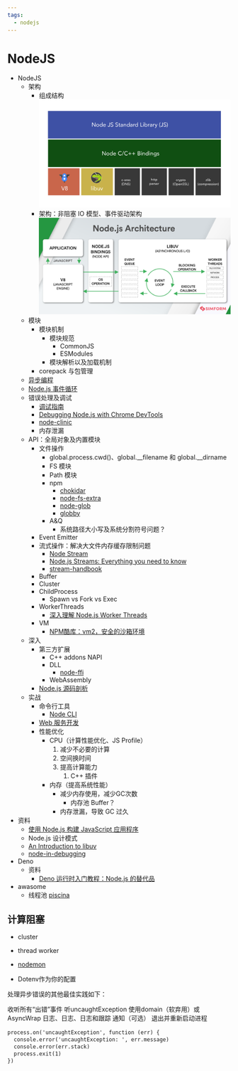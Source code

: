 ```yaml
---
tags:
  - nodejs
---
```

# NodeJS

- NodeJS
  - 架构
    - 组成结构  ![图 3](./images/93e7ee9714431158f6fb8e209627b8bbbdbd8adafc6af389d511ca786f34c1ff.png) 
    - 架构：非阻塞 IO 模型、事件驱动架构 ![图 7](./images/1665080347023.png) 
  - 模块
    - 模块机制
      - 模块规范
        - CommonJS
        - ESModules
      - 模块解析以及加载机制
    - corepack 与包管理
  - [异步编程](../JavaScript/JavaScript%20异步编程.md)
  - [Node.js 事件循环](./Node.js%20事件循环.md)
  - 错误处理及调试
    - [调试指南](https://nodejs.org/zh-cn/docs/guides/debugging-getting-started/)
    - [Debugging Node.js with Chrome DevTools](https://medium.com/@paul_irish/debugging-node-js-nightlies-with-chrome-devtools-7c4a1b95ae27)
    - [node-clinic](https://github.com/clinicjs/node-clinic)
    - 内存泄漏
  - API：全局对象及内置模块
    - 文件操作
      - global.process.cwd()、global.__filename 和 global.__dirname
      - FS 模块
      - Path 模块
      - npm
        - [chokidar](https://github.com/paulmillr/chokidar)
        - [node-fs-extra](https://github.com/jprichardson/node-fs-extra)
        - [node-glob](https://github.com/isaacs/node-glob)
        - [globby](https://github.com/sindresorhus/globby)
      - A&Q
        - 系统路径大小写及系统分割符号问题？
    - Event Emitter
    - 流式操作：解决大文件内存缓存限制问题
      - [Node Stream](https://github.com/zoubin/streamify-your-node-program/blob/master/README.md)
      - [Node.js Streams: Everything you need to know](https://www.freecodecamp.org/news/node-js-streams-everything-you-need-to-know-c9141306be93/)
      - [stream-handbook](https://github.com/substack/stream-handbook)
    - Buffer
    - Cluster
    - ChildProcess
      - Spawn vs Fork vs Exec
    - WorkerThreads
      - [深入理解 Node.js Worker Threads](https://zhuanlan.zhihu.com/p/167920353)
    - VM
      - [NPM酷库：vm2，安全的沙箱环境](https://segmentfault.com/a/1190000012672620)
  - 深入
    - 第三方扩展
      - C++ addons NAPI
      - DLL
        - [node-ffi](https://github.com/node-ffi/node-ffi)
      - WebAssembly
    - [Node.js 源码剖析](https://theanarkh.github.io/understand-nodejs/)
  - 实战
    - 命令行工具
      - [Node CLI](./Node%20CLI.md)
    - [Web 服务开发](./NodeJS：Web%20服务开发.md)
    - 性能优化
      - CPU（计算性能优化、JS Profile）
        1. 减少不必要的计算
        2. 空间换时间
        3. 提高计算能力
           1. C++ 插件
      - 内存（提高系统性能）
        - 减少内存使用，减少GC次数
          - 内存池 Buffer？
        - 内存泄漏，导致 GC 过久
- 资料
  - [使用 Node.js 构建 JavaScript 应用程序](https://docs.microsoft.com/zh-cn/learn/paths/build-javascript-applications-nodejs/)
  - Node.js 设计模式
  - [An Introduction to libuv](http://nikhilm.github.io/uvbook/)
  - [node-in-debugging](https://github.com/nswbmw/node-in-debugging)
- Deno
  - 资料
    - [Deno 运行时入门教程：Node.js 的替代品](https://www.ruanyifeng.com/blog/2020/01/deno-intro.html)
- awasome
  - 线程池 [piscina](https://github.com/piscinajs/piscina)


## 计算阻塞

- cluster
- thread worker


- [nodemon](https://github.com/remy/nodemon)
- Dotenv作为你的配置


处理异步错误的其他最佳实践如下：

收听所有“出错”事件
听uncaughtException
使用domain（软弃用）或AsyncWrap
日志、日志、日志和跟踪
通知（可选）
退出并重新启动进程

```
process.on('uncaughtException', function (err) {
  console.error('uncaughtException: ', err.message)
  console.error(err.stack)
  process.exit(1)
})
```